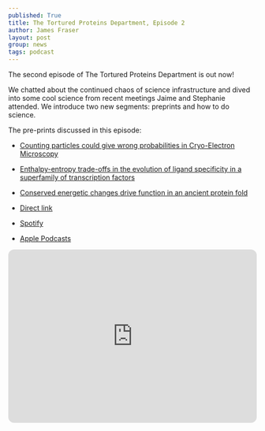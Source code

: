 ```yaml
---
published: True
title: The Tortured Proteins Department, Episode 2
author: James Fraser
layout: post
group: news
tags: podcast
---
```


The second episode of The Tortured Proteins Department is out now!

We chatted about the continued chaos of science infrastructure and dived into some cool science from recent meetings Jaime and Stephanie attended. We introduce two new segments: preprints and how to do science.


The pre-prints discussed in this episode:

- [Counting particles could give wrong probabilities in Cryo-Electron Microscopy](https://www.biorxiv.org/content/10.1101/2025.03.27.644168v1)
- [Enthalpy-entropy trade-offs in the evolution of ligand specificity in a superfamily of transcription factors](https://www.biorxiv.org/content/10.1101/2025.03.23.644840v1)
- [Conserved energetic changes drive function in an ancient protein fold](https://www.biorxiv.org/content/10.1101/2025.04.02.646877v1)

- [Direct link](http://cdn.fraserlab.com/audio/TTPD_2.mp3)
- [Spotify](https://open.spotify.com/episode/1RaRmzbj41I6XpPTSUlAiC?si=cb6242b989e7436f)
- [Apple Podcasts](https://podcasts.apple.com/us/podcast/episode-2-cool-science-among-continued-uncertainty/id1802420696?i=1000703611072)

<iframe style="border-radius:12px" src="https://open.spotify.com/embed/episode/1RaRmzbj41I6XpPTSUlAiC?utm_source=generator" width="100%" height="352" frameBorder="0" allowfullscreen="" allow="autoplay; clipboard-write; encrypted-media; fullscreen; picture-in-picture" loading="lazy"></iframe>
